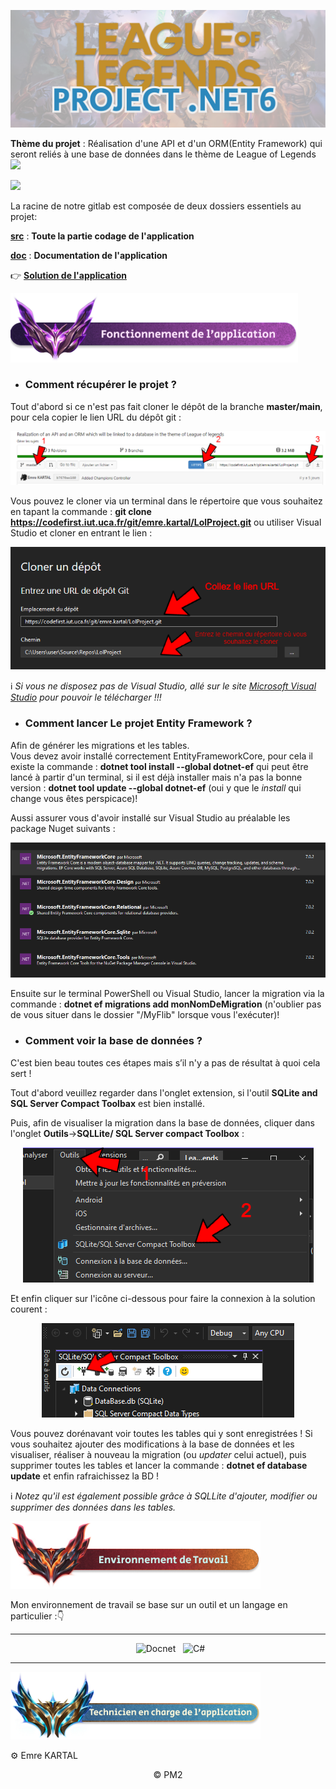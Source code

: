 <div align = center>

![Comment cloner](doc/Images/Banner.png)

</div>


**Thème du projet** : Réalisation d'une API et d'un ORM(Entity Framework) qui seront reliés à une base de données dans le thème de League of Legends <img src="https://logo-marque.com/wp-content/uploads/2020/11/League-of-Legends-Embleme.png" width="40" >
</br>

<img src="doc/Images/Title-Répartition.png" width="400">

La racine de notre gitlab est composée de deux dossiers essentiels au projet:

[**src**](src) : **Toute la partie codage de l'application**

[**doc**](doc) : **Documentation de l'application**

👉 [**Solution de l'application**](src/EntityFramework_LoL/Sources/LeagueOfLegends.sln)


<img src="doc/Images/Title-Fonctionnement.png" width="460" >

- ### Comment récupérer le projet ? 

Tout d'abord si ce n'est pas fait cloner le dépôt de la branche **master/main**, pour cela copier le lien URL du dépôt git :

<div align = center>

![Comment cloner](doc/Images/HowToClone.png)

</div>

Vous pouvez le cloner via un terminal dans le répertoire que vous souhaitez en tapant la commande : **git clone https://codefirst.iut.uca.fr/git/emre.kartal/LolProject.git** ou utiliser Visual Studio et cloner en entrant le lien :

<div align = center>

![Page Visual studio](doc/Images/PageVS.png)

</div>

:information_source: *Si vous ne disposez pas de Visual Studio, allé sur le site [Microsoft Visual Studio](https://visualstudio.microsoft.com/fr/downloads/) pour pouvoir le télécharger !!!*


- ### Comment lancer Le projet Entity Framework ? 

Afin de générer les migrations et les tables.
<br>
Vous devez avoir installé correctement EntityFrameworkCore, pour cela il existe la commande : **dotnet tool install --global dotnet-ef** qui peut être lancé à partir d'un terminal, si il est déjà installer mais n'a pas la bonne version : **dotnet tool update --global dotnet-ef** (oui y que le *install* qui change vous êtes perspicace)!

Aussi assurer vous d'avoir installé sur Visual Studio au préalable les package Nuget suivants : 

<div align = center>

![package nuget](doc/Images/Package_Nuget.png)

</div>

Ensuite sur le terminal PowerShell ou Visual Studio, lancer la migration via la commande : **dotnet ef migrations add monNomDeMigration** (n'oublier pas de vous situer dans le dossier "/MyFlib" lorsque vous l'exécuter)!

- ### Comment voir la base de données ?

C'est bien beau toutes ces étapes mais s’il n'y a pas de résultat à quoi cela sert !

Tout d'abord veuillez regarder dans l'onglet extension, si l'outil **SQLite and SQL Server Compact Toolbax** est bien installé.

Puis, afin de visualiser la migration dans la base de données, cliquer dans l'onglet **Outils**->**SQLLite/ SQL Server compact Toolbox** :

<div align = center>

![start BD](doc/Images/Start_BD.png)

</div>

Et enfin cliquer sur l'icône ci-dessous pour faire la connexion à la solution courent :

<div align = center>

![Connection BD](doc/Images/Connection_BD.png)

</div>

Vous pouvez dorénavant voir toutes les tables qui y sont enregistrées ! Si vous souhaitez ajouter des modifications à la base de données et les visualiser, 
réaliser à nouveau la migration (ou *updater* celui actuel), puis supprimer toutes les tables et lancer la commande : **dotnet ef database update** et enfin rafraichissez la BD !

:information_source: *Notez qu'il est également possible grâce à SQLLite d'ajouter, modifier ou supprimer des données dans les tables.*

<img src="doc/Images/Title-Environnement.png" width="400" >

Mon environnement de travail se base sur un outil et un langage en particulier :👇

<div align = center>

---

&nbsp; ![Docnet](https://img.shields.io/badge/Docnet-000?style=for-the-badge&logo=Docnet&logoColor=white&color=white)
&nbsp; ![C#](https://img.shields.io/badge/Csharp-000?style=for-the-badge&logo=csharp&logoColor=white&color=blue)

---

</div>

<img src="doc/Images/Title-Technicien.png" width="400" >

⚙️ Emre KARTAL
<br>

<div align = center>
© PM2
</div>
